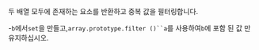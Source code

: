 두 배열 모두에 존재하는 요소를 반환하고 중복 값을 필터링합니다.

-`b`에서`set`을 만들고,`array.prototype.filter ()``a`를 사용하여`b`에 포함 된 값 만 유지하십시오.